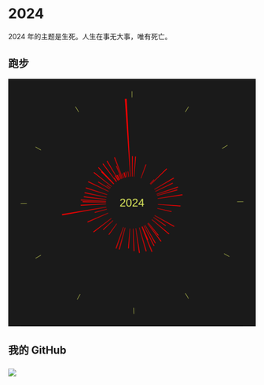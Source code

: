 # 2024

2024 年的主题是生死。人生在事无大事，唯有死亡。

## 跑步

![](https://github.com/XmchxUp/running_page/blob/master/assets/year_2024.svg)

## 我的 GitHub
<img align="middle" src="https://github-readme-stats-1.yihong0618.vercel.app/api?username=xmchxup&show_icons=true&&&hide_title=true&theme=radical" />


<!--START_SECTION:my_github-->
<!--END_SECTION:my_github-->
